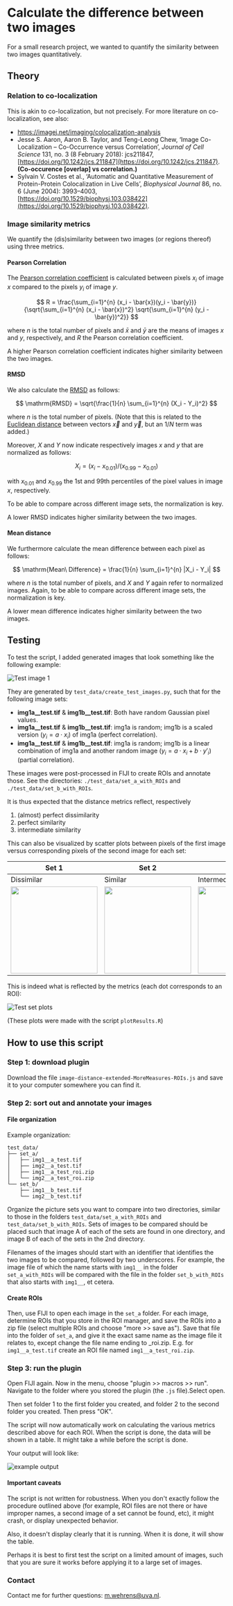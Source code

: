 


# Calculate the difference between two images

For a small research project, we wanted to quantify the similarity between two images quantitatively.

## Theory

### Relation to co-localization

This is akin to co-localization, but not precisely. For more literature on co-localization, see also:

- https://imagej.net/imaging/colocalization-analysis
-  Jesse S. Aaron, Aaron B. Taylor, and Teng-Leong Chew, ‘Image Co-Localization – Co-Occurrence versus Correlation’, _Journal of Cell Science_ 131, no. 3 (8 February 2018): jcs211847, [https://doi.org/10.1242/jcs.211847](https://doi.org/10.1242/jcs.211847). **(Co-occurence \[overlap\] vs correlation.)**
- Sylvain V. Costes et al., ‘Automatic and Quantitative Measurement of Protein-Protein Colocalization in Live Cells’, _Biophysical Journal_ 86, no. 6 (June 2004): 3993–4003, [https://doi.org/10.1529/biophysj.103.038422](https://doi.org/10.1529/biophysj.103.038422). 

### Image similarity metrics

We quantify the (dis)similarity between two images (or regions thereof) using three metrics.

#### Pearson Correlation

The [Pearson correlation coefficient](https://en.wikipedia.org/wiki/Pearson_correlation_coefficient) is calculated between pixels $x_i$ of image $x$ compared to the pixels $y_i$ of image $y$.

$$
R = \frac{\sum_{i=1}^{n} (x_i - \bar{x})(y_i - \bar{y})}{\sqrt{\sum_{i=1}^{n} (x_i - \bar{x})^2} \sqrt{\sum_{i=1}^{n} (y_i - \bar{y})^2}}
$$

where $n$ is the total number of pixels and $\bar{x}$ and $\bar{y}$ are the means of images $x$ and $y$, respectively, and $R$ the Pearson correlation coefficient.

A higher Pearson correlation coefficient indicates higher similarity between the two images.

#### RMSD

We also calculate the [RMSD](https://en.wikipedia.org/wiki/Root_mean_square_deviation) as follows:

$$
\mathrm{RMSD} = \sqrt{\frac{1}{n} \sum_{i=1}^{n} (X_i - Y_i)^2}
$$

where $n$ is the total number of pixels. (Note that this is related to the [Euclidean distance](https://en.wikipedia.org/wiki/Euclidean_distance) between vectors $\vec{x}$ and $\vec{y}$, but an $1/N$ term was added.) 

Moreover, $X$ and $Y$ now indicate respectively images $x$ and $y$ that are normalized as follows:

$$
X_i = (x_i - x_{0.01}) / (x_{0.99} - x_{0.01})
$$

with $x_{0.01}$ and $x_{0.99}$ the 1st and 99th percentiles of the pixel values in image $x$, respectively.


To be able to compare across different image sets, the normalization is key.

A lower RMSD indicates higher similarity between the two images.

#### Mean distance

We furthermore calculate the mean difference between each pixel as follows:

$$
\mathrm{Mean\ Difference} = \frac{1}{n} \sum_{i=1}^{n} |X_i - Y_i|
$$

where $n$ is the total number of pixels, and $X$ and $Y$ again refer to normalized images. 
Again, to be able to compare across different image sets, the normalization is key.

A lower mean difference indicates higher similarity between the two images.

## Testing 

To test the script, I added generated images that look something like the following example:

![Test image 1](images/img1__a_test.png)

They are generated by `test_data/create_test_images.py`, such that for the following image sets:
- **img1a__test.tif** & **img1b__test.tif**: Both have random Gaussian pixel values.
- **img1a__test.tif** & **img1b__test.tif**: img1a is random; img1b is a scaled version ($y_i = a \cdot x_i$) of img1a (perfect correlation).
- **img1a__test.tif** & **img1b__test.tif**: img1a is random; img1b is a linear combination of img1a and another random image ($y_i = a \cdot x_i + b \cdot y'_i$) (partial correlation).

These images were post-processed in FIJI to create ROIs and annotate those. See the directories: `./test_data/set_a_with_ROIs` and `./test_data/set_b_with_ROIs`.

It is thus expected that the distance metrics reflect, respectively

1. (almost) perfect dissimilarity
2. perfect similarity
3. intermediate similarity

This can also be visualized by scatter plots between pixels of the first image versus corresponding pixels of the second image for each set:

| Set 1 | Set 2 | Set 3 |
| ----- | ----- | ----- |
| Dissimilar | Similar| Intermediate |
| <img src="images/img1a_img1b.png" width="200" /> | <img src="images/img2a_img2b.png" width="200" /> | <img src="images/img3a_img3b.png" width="200" /> | 

This is indeed what is reflected by the metrics (each dot corresponds to an ROI):

![Test set plots](images/plots_testset.png)

(These plots were made with the script `plotResults.R`)

## How to use this script

### Step 1: download plugin

Download the file `image-distance-extended-MoreMeasures-ROIs.js` and save it to your computer somewhere you can find it.

### Step 2: sort out and annotate your images

#### File organization


Example organization:
```
test_data/
├── set_a/
│   ├── img1__a_test.tif
│   ├── img2__a_test.tif
│   ├── img1__a_test_roi.zip
│   └── img2__a_test_roi.zip
└── set_b/
    ├── img1__b_test.tif
    └── img2__b_test.tif
```

Organize the picture sets you want to compare into two directories, similar to those in the folders `test_data/set_a_with_ROIs` and `test_data/set_b_with_ROIs`. Sets of images to be compared should be placed such that image A of each of the sets are found in one directory, and image B of each of the sets in the 2nd directory.

Filenames of the images should start with an identifier that identifies
the two images to be compared, followed by two underscores. For example, the image file of which the name starts with `img1__` in the folder `set_a_with_ROIs` will be compared with the file in the folder `set_b_with_ROIs` that also starts with `img1__`, et cetera.


#### Create ROIs

Then, use FIJI to open each image in the `set_a` folder. For each image, determine ROIs that you store in the ROI manager, and save the ROIs into a zip file (select multiple ROIs and choose "more >> save as"). Save that file into the folder of `set_a`, and give it the exact same name as the image file it relates to, except change the file name ending to _roi.zip. E.g. for `img1__a_test.tif` create an ROI file named `img1__a_test_roi.zip`.

### Step 3: run the plugin

Open FIJI again. Now in the menu, choose "plugin >> macros >> run". Navigate to the folder where you stored the plugin (the `.js` file).Select open.

Then set folder 1 to the first folder you created, and folder 2 to the second folder you created. Then press "OK".

The script will now automatically work on calculating the various metrics described above for each ROI. When the script is done, the data will be shown in a table. It might take a while before the script is done.

Your output will look like:

![example output](images/example_output.png)

#### Important caveats

The script is not written for robustness. When you don't exactly follow the procedure outlined above (for example, ROI files are not there or have improper names, a second image of a set cannot be found, etc), it might crash, or display unexpected behavior.

Also, it doesn't display clearly that it is running. When it is done, it will show the table. 

Perhaps it is best to first test the script on a limited amount of images, such that you are sure it works before applying it to a large set of images.

### Contact

Contact me for further questions: m.wehrens@uva.nl.

